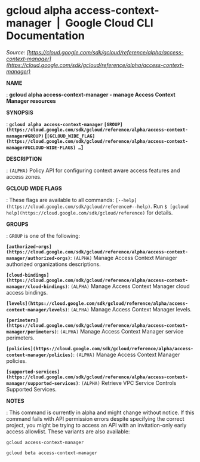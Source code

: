 # gcloud alpha access-context-manager  |  Google Cloud CLI Documentation

*Source: [https://cloud.google.com/sdk/gcloud/reference/alpha/access-context-manager](https://cloud.google.com/sdk/gcloud/reference/alpha/access-context-manager)*

**NAME**

: **gcloud alpha access-context-manager - manage Access Context Manager resources**

**SYNOPSIS**

: **`gcloud alpha access-context-manager` `[GROUP](https://cloud.google.com/sdk/gcloud/reference/alpha/access-context-manager#GROUP)` [`[GCLOUD_WIDE_FLAG](https://cloud.google.com/sdk/gcloud/reference/alpha/access-context-manager#GCLOUD-WIDE-FLAGS) …`]**

**DESCRIPTION**

: `(ALPHA)` Policy API for configuring context aware access features
and access zones.

**GCLOUD WIDE FLAGS**

: These flags are available to all commands: `[--help](https://cloud.google.com/sdk/gcloud/reference#--help)`.
Run `$ [gcloud help](https://cloud.google.com/sdk/gcloud/reference)` for details.

**GROUPS**

: ``GROUP`` is one of the following:

**`[authorized-orgs](https://cloud.google.com/sdk/gcloud/reference/alpha/access-context-manager/authorized-orgs)`**:
`(ALPHA)` Manage Access Context Manager authorized organizations
descriptions.

**`[cloud-bindings](https://cloud.google.com/sdk/gcloud/reference/alpha/access-context-manager/cloud-bindings)`**:
`(ALPHA)` Manage Access Context Manager cloud access bindings.

**`[levels](https://cloud.google.com/sdk/gcloud/reference/alpha/access-context-manager/levels)`**:
`(ALPHA)` Manage Access Context Manager levels.

**`[perimeters](https://cloud.google.com/sdk/gcloud/reference/alpha/access-context-manager/perimeters)`**:
`(ALPHA)` Manage Access Context Manager service perimeters.

**`[policies](https://cloud.google.com/sdk/gcloud/reference/alpha/access-context-manager/policies)`**:
`(ALPHA)` Manage Access Context Manager policies.

**`[supported-services](https://cloud.google.com/sdk/gcloud/reference/alpha/access-context-manager/supported-services)`**:
`(ALPHA)` Retrieve VPC Service Controls Supported Services.

**NOTES**

: This command is currently in alpha and might change without notice. If this
command fails with API permission errors despite specifying the correct project,
you might be trying to access an API with an invitation-only early access
allowlist. These variants are also available:

```
gcloud access-context-manager
```

```
gcloud beta access-context-manager
```